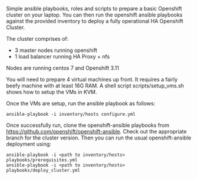 Simple ansible playbooks, roles and scripts to prepare a basic Openshift cluster on your laptop. You can then run the openshift ansible playbooks against the provided inventory to deploy a fully operational HA Openshift Cluster.

The cluster comprises of: 

* 3 master nodes running openshift
* 1 load balancer running HA Proxy + nfs

Nodes are running centos 7 and Openshift 3.11

You will need to prepare 4 virtual machines up front. It requires a fairly beefy machine with at least 16G RAM. A shell script scripts/setup_vms.sh shows how to setup the VMs in KVM. 

Once the VMs are setup, run the ansible playbook as follows:

```
ansible-playbook -i inventory/hosts configure.yml
```

Once successfully run, clone the openshift-ansible playbooks from https://github.com/openshift/openshift-ansible. Check out the appropriate branch for the cluster version. Then you can run the usual openshift-ansible deployment using:

```
ansible-playbook -i <path to inventory/hosts> playbooks/prerequisites.yml
ansible-playbook -i <path to inventory/hosts> playbooks/deploy_cluster.yml
```







